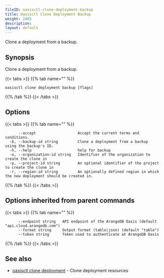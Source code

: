 ```yaml
---
fileID: oasisctl-clone-deployment-backup
title: Oasisctl Clone Deployment Backup
weight: 2465
description: 
layout: default
---
```

Clone a deployment from a backup.

## Synopsis

Clone a deployment from a backup.

{{< tabs >}}
{{% tab name="" %}}
```
oasisctl clone deployment backup [flags]
```
{{% /tab %}}
{{< /tabs >}}

## Options

{{< tabs >}}
{{% tab name="" %}}
```
      --accept                   Accept the current terms and conditions.
  -b, --backup-id string         Clone a deployment from a backup using the backup's ID.
  -h, --help                     help for backup
  -o, --organization-id string   Identifier of the organization to create the clone in
  -p, --project-id string        An optional identifier of the project to create the clone in
  -r, --region-id string         An optionally defined region in which the new deployment should be created in.
```
{{% /tab %}}
{{< /tabs >}}

## Options inherited from parent commands

{{< tabs >}}
{{% tab name="" %}}
```
      --endpoint string   API endpoint of the ArangoDB Oasis (default "api.cloud.arangodb.com")
      --format string     Output format (table|json) (default "table")
      --token string      Token used to authenticate at ArangoDB Oasis
```
{{% /tab %}}
{{< /tabs >}}

## See also

* [oasisctl clone deployment](oasisctl-clone-deployment)	 - Clone deployment resources

